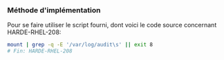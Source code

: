 ### Méthode d'implémentation
Pour se faire utiliser le script fourni, dont voici le code source concernant HARDE-RHEL-208:
```bash
mount | grep -q -E '/var/log/audit\s' || exit 8
# Fin: HARDE-RHEL-208
```
